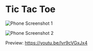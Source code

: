 # Tic Tac Toe

![Phone Screenshot 1](https://github.com/ismayilovmurad/TicTacToe/assets/42063887/a43f4549-e5f9-4a60-b890-d34ed3ebeedd)

![Phone Screenshot 2](https://github.com/ismayilovmurad/TicTacToe/assets/42063887/89bf3f05-403f-4564-8a41-d4071386cd73)

Preview: https://youtu.be/lvr9cVGxJx4
